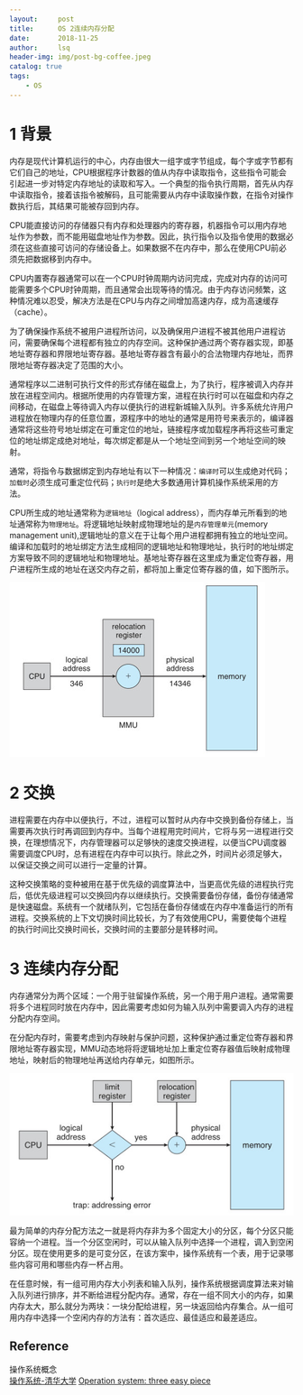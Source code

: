 ```yaml
---
layout:     post
title:      OS 2连续内存分配        
date:       2018-11-25      
author:     lsq    
header-img: img/post-bg-coffee.jpeg
catalog: true
tags:
    - OS
---
```



# 1 背景
内存是现代计算机运行的中心，内存由很大一组字或字节组成，每个字或字节都有它们自己的地址，CPU根据程序计数器的值从内存中读取指令，这些指令可能会引起进一步对特定内存地址的读取和写入。一个典型的指令执行周期，首先从内存中读取指令，接着该指令被解码，且可能需要从内存中读取操作数，在指令对操作数执行后，其结果可能被存回到内存。

CPU能直接访问的存储器只有内存和处理器内的寄存器，机器指令可以用内存地址作为参数，而不能用磁盘地址作为参数。因此，执行指令以及指令使用的数据必须在这些直接可访问的存储设备上。如果数据不在内存中，那么在使用CPU前必须先把数据移到内存中。

CPU内置寄存器通常可以在一个CPU时钟周期内访问完成，完成对内存的访问可能需要多个CPU时钟周期，而且通常会出现等待的情况。由于内存访问频繁，这种情况难以忍受，解决方法是在CPU与内存之间增加高速内存，成为高速缓存（cache）。

为了确保操作系统不被用户进程所访问，以及确保用户进程不被其他用户进程访问，需要确保每个进程都有独立的内存空间。这种保护通过两个寄存器实现，即基地址寄存器和界限地址寄存器。基地址寄存器含有最小的合法物理内存地址，而界限地址寄存器决定了范围的大小。


通常程序以二进制可执行文件的形式存储在磁盘上，为了执行，程序被调入内存并放在进程空间内。根据所使用的内存管理方案，进程在执行时可以在磁盘和内存之间移动，在磁盘上等待调入内存以便执行的进程新城输入队列。许多系统允许用户进程放在物理内存的任意位置，源程序中的地址的通常是用符号来表示的，编译器通常将这些符号地址绑定在可重定位的地址，链接程序或加载程序再将这些可重定位的地址绑定成绝对地址，每次绑定都是从一个地址空间到另一个地址空间的映射。

通常，将指令与数据绑定到内存地址有以下一种情况：`编译时`可以生成绝对代码；`加载时`必须生成可重定位代码；`执行时`是绝大多数通用计算机操作系统采用的方法。

CPU所生成的地址通常称为`逻辑地址`（logical address），而内存单元所看到的地址通常称为`物理地址`。将逻辑地址映射成物理地址的是`内存管理单元`(memory management unit),逻辑地址的意义在于让每个用户进程都拥有独立的地址空间。编译和加载时的地址绑定方法生成相同的逻辑地址和物理地址，执行时的地址绑定方案导致不同的逻辑地址和物理地址。基地址寄存器在这里成为重定位寄存器，用户进程所生成的地址在送交内存之前，都将加上重定位寄存器的值，如下图所示。

![](https://raw.githubusercontent.com/liferlisiqi/liferlisiqi.github.io/master/img/2018-11-25_211944.jpg)


# 2 交换
进程需要在内存中以便执行，不过，进程可以暂时从内存中交换到备份存储上，当需要再次执行时再调回到内存中。当每个进程用完时间片，它将与另一进程进行交换，在理想情况下，内存管理器可以足够快的速度交换进程，以便当CPU调度器需要调度CPU时，总有进程在内存中可以执行。除此之外，时间片必须足够大，以保证交换之间可以进行一定量的计算。

这种交换策略的变种被用在基于优先级的调度算法中，当更高优先级的进程执行完后，低优先级进程可以交换回内存以继续执行。交换需要备份存储，备份存储通常是快速磁盘。系统有一个就绪队列，它包括在备份存储或在内存中准备运行的所有进程。交换系统的上下文切换时间比较长，为了有效使用CPU，需要使每个进程的执行时间比交换时间长，交换时间的主要部分是转移时间。

# 3 连续内存分配
内存通常分为两个区域：一个用于驻留操作系统，另一个用于用户进程。通常需要将多个进程同时放在内存中，因此需要考虑如何为输入队列中需要调入内存的进程分配内存空间。

在分配内存时，需要考虑到内存映射与保护问题，这种保护通过重定位寄存器和界限地址寄存器实现，MMU动态地将将逻辑地址加上重定位寄存器值后映射成物理地址，映射后的物理地址再送给内存单元，如图所示。

![](https://github.com/liferlisiqi/liferlisiqi.github.io/raw/master/img/2018-11-26_os2.jpg)

最为简单的内存分配方法之一就是将内存非为多个固定大小的分区，每个分区只能容纳一个进程。当一个分区空闲时，可以从输入队列中选择一个进程，调入到空闲分区。现在使用更多的是可变分区，在该方案中，操作系统有一个表，用于记录哪些内容可用和哪些内存一杯占用。

在任意时候，有一组可用内存大小列表和输入队列，操作系统根据调度算法来对输入队列进行排序，并不断给进程分配内存。通常，存在一组不同大小的内存，如果内存太大，那么就分为两块：一块分配给进程，另一块返回给内存集合。从一组可用内存中选择一个空闲内存的方法有：首次适应、最佳适应和最差适应。

















## Reference
操作系统概念  
[操作系统-清华大学](http://os.cs.tsinghua.edu.cn/oscourse/OS2017spring)
[Operation system: three easy piece](http://pages.cs.wisc.edu/~remzi/OSTEP/)
